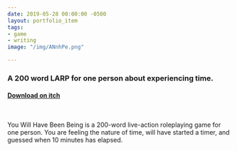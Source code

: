 ```yaml
---
date: 2019-05-28 00:00:00 -0500
layout: portfolio_item
tags:
- game
- writing
image: "/img/ANnhPe.png"

---
```

### A 200 word LARP for one person about experiencing time.

#### [Download on itch](https://sublimemarch.itch.io/you-will-have-been-being)

<br>

You Will Have Been Being is a 200-word live-action roleplaying game for one person. You are feeling the nature of time, will have started a timer, and guessed when 10 minutes has elapsed.